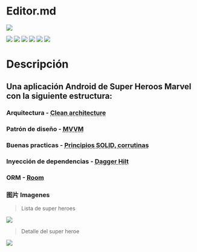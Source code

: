 # Editor.md

![](https://upload.wikimedia.org/wikipedia/commons/thumb/b/b9/Marvel_Logo.svg/1200px-Marvel_Logo.svg.png)

![](https://img.shields.io/github/stars/pandao/editor.md.svg) ![](https://img.shields.io/github/forks/pandao/editor.md.svg) ![](https://img.shields.io/github/tag/pandao/editor.md.svg) ![](https://img.shields.io/github/release/pandao/editor.md.svg) ![](https://img.shields.io/github/issues/pandao/editor.md.svg) ![](https://img.shields.io/bower/v/editor.md.svg)


# **Descripción**

## Una aplicación Android de Super Heroos Marvel con la siguiente estructura:

### Arquitectura - <abbr title="Hyper Text Markup Language">Clean architecture</abbr>
### Patrón de diseño - <abbr title="Hyper Text Markup Language">MVVM</abbr>
### Buenas practicas - <abbr title="Hyper Text Markup Language">Principios SOLID, corrutinas</abbr>
### Inyección de dependencias - <abbr title="Hyper Text Markup Language">Dagger Hilt</abbr>
### ORM - <abbr title="Hyper Text Markup Language">Room</abbr>

### 图片 Imagenes

> Lista de super heroes

![](https://ibb.co/HDF7tvL)

> Detalle del super heroe

![](https://ibb.co/ww131LG)


